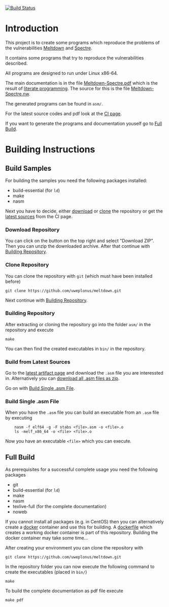 [![Build Status](https://ci.sw4j.net/jenkins/buildStatus/icon?job=Assembly/Multi%20Meltdown/master)](https://ci.sw4j.net/jenkins/job/Assembly/job/Multi%20Meltdown/job/master/)

# Introduction

This project is to create some programs which reproduce the problems of the vulnerabilities
[Meltdown](https://meltdownattack.com/) and [Spectre](https://spectreattack.com/).

It contains some programs that try to reproduce the vulnerabilities described.

All programs are designed to run under Linux x86-64.

The main documentation is in the file
[Meltdown-Spectre.pdf](https://github.com/uweplonus/meltdown/blob/master/Meltdown-Spectre.pdf) which is the result of
[literate programming](https://en.wikipedia.org/wiki/Literate_programming). The source for this is the file
[Meltdown-Spectre.nw](https://github.com/uweplonus/meltdown/blob/master/Meltdown-Spectre.nw).

The generated programs can be found in `asm/`.

For the latest source codes and pdf look at the
[CI page](https://ci.sw4j.net/jenkins/job/Assembly/job/Multi%20Meltdown/job/master/).

If you want to generate the programs and documentation youself go to
[Full Build](https://github.com/uweplonus/meltdown#full-build).

# Building Instructions

## Build Samples

For building the samples you need the following packages installed:

* build-essential (for `ld`)
* make
* nasm

Next you have to decide, either [download](https://github.com/uweplonus/meltdown#download-repository) or
[clone](https://github.com/uweplonus/meltdown#clone-repository) the repository or get the
[latest sources](https://github.com/uweplonus/meltdown#build-from-latest-sources) from the CI page.

### Download Repository

You can click on the button on the top right and select "Download ZIP". Then you can unzip the downloaded archive. After
that continue with [Building Repository](https://github.com/uweplonus/meltdown#building-repository).

### Clone Repository

You can clone the repository with `git` (which must have been installed before)

```
git clone https://github.com/uweplonus/meltdown.git
```

Next continue with [Building Repository](https://github.com/uweplonus/meltdown#building-repository).

### Building Repository

After extracting or cloning the repository go into the folder `asm/` in the repository and execute

```
make
```

You can then find the created executables in `bin/` in the repository.

### Build from Latest Sources

Go to the
[latest artifact page](https://ci.sw4j.net/jenkins/job/Assembly/job/Multi%20Meltdown/job/master/lastSuccessfulBuild/artifact/asm/)
and download the `.asm` file you are interessted in. Alternatively you can
[download all .asm files as zip](https://ci.sw4j.net/jenkins/job/Assembly/job/Multi%20Meltdown/job/master/lastSuccessfulBuild/artifact/asm/*zip*/asm.zip).

Go on with [Build Single .asm File](https://github.com/uweplonus/meltdown#build-single-asm-file).

### Build Single .asm File

When you have the `.asm` file you can build an executable from an `.asm` file by executing

```
	nasm -f elf64 -g -F stabs <file>.asm -o <file>.o
	ls -melf_x86_64 -o <file> <file>.o
```

Now you have an executable `<file>` which you can execute.

## Full Build

As prerequisites for a successful complete usage you need the following packages

* git
* build-essential (for `ld`)
* make
* nasm
* texlive-full (for the complete documentation)
* noweb

If you cannot install all packages (e.g. in CentOS) then you can alternatively create a [docker](https://docker.io)
container and use this for building. A [dockerfile](Dockerfile) which creates a working docker container is part of this
repository. Building the docker container may take some time...

After creating your environment you can clone the repository with

```
git clone https://github.com/uweplonus/meltdown.git
```

In the repository folder you can now execute the following command to create the executables (placed in `bin/`)

```
make
```

To build the complete documentation as pdf file execute

```
make pdf
```

